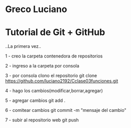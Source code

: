 # Greco Luciano
# Tutorial de Git + GitHub

..La primera vez..

1 - creo la carpeta contenedora de repositorios

2 - ingreso a la carpeta por consola

3 - por consola clono el repositorio
        git clone https://github.com/luciano2192/Cclase03funciones.git

4 - hago los cambios(modificar,borrar,agregar)

5 - agregar cambios
        git add .

6 - comitear cambios
        git commit -m "mensaje del cambio"

7 - subir al repositorio web
        git push